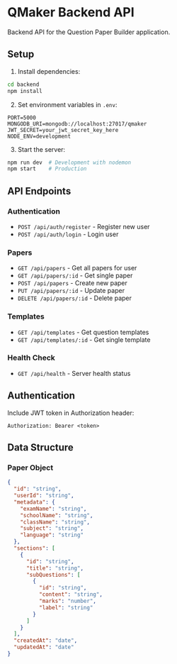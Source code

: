 # QMaker Backend API

Backend API for the Question Paper Builder application.

## Setup

1. Install dependencies:
```bash
cd backend
npm install
```

2. Set environment variables in `.env`:
```
PORT=5000
MONGODB_URI=mongodb://localhost:27017/qmaker
JWT_SECRET=your_jwt_secret_key_here
NODE_ENV=development
```

3. Start the server:
```bash
npm run dev  # Development with nodemon
npm start    # Production
```

## API Endpoints

### Authentication
- `POST /api/auth/register` - Register new user
- `POST /api/auth/login` - Login user

### Papers
- `GET /api/papers` - Get all papers for user
- `GET /api/papers/:id` - Get single paper
- `POST /api/papers` - Create new paper
- `PUT /api/papers/:id` - Update paper
- `DELETE /api/papers/:id` - Delete paper

### Templates
- `GET /api/templates` - Get question templates
- `GET /api/templates/:id` - Get single template

### Health Check
- `GET /api/health` - Server health status

## Authentication

Include JWT token in Authorization header:
```
Authorization: Bearer <token>
```

## Data Structure

### Paper Object
```json
{
  "id": "string",
  "userId": "string",
  "metadata": {
    "examName": "string",
    "schoolName": "string",
    "className": "string",
    "subject": "string",
    "language": "string"
  },
  "sections": [
    {
      "id": "string",
      "title": "string",
      "subQuestions": [
        {
          "id": "string",
          "content": "string",
          "marks": "number",
          "label": "string"
        }
      ]
    }
  ],
  "createdAt": "date",
  "updatedAt": "date"
}
```